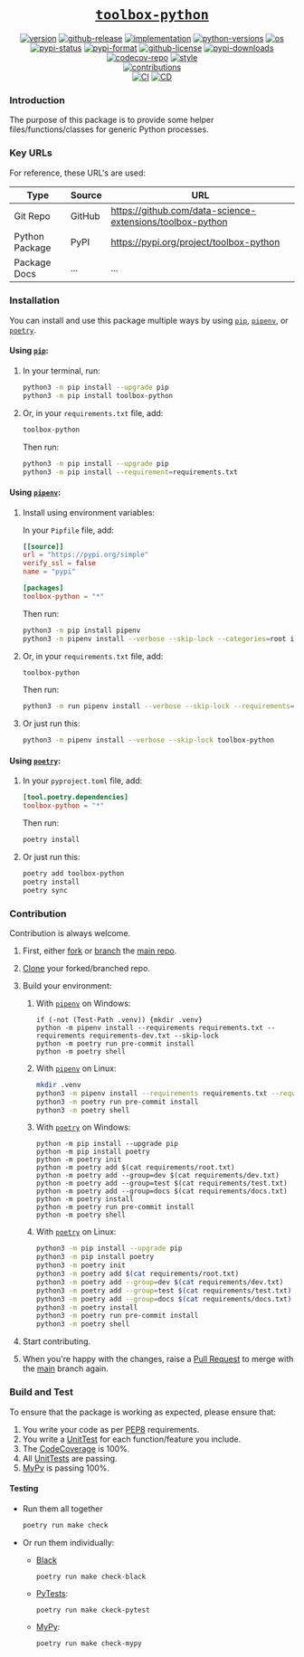 <center>
<p align="center">

# <u>`toolbox-python`</u>

[![version](https://img.shields.io/pypi/v/toolbox-python?label=version&logo=python&logoColor=ffde57)][pypi]
[![github-release](https://img.shields.io/github/v/release/data-science-extensions/toolbox-python?logo=github)][github-release]
[![implementation](https://img.shields.io/pypi/implementation/toolbox-python?logo=pypi)][pypi]
[![python-versions](https://img.shields.io/pypi/pyversions/toolbox-python)][pypi]
[![os](https://img.shields.io/static/v1?label=os&message=ubuntu+|+macos+|+windows&color=blue&logo=ubuntu&logoColor=green)][github-ci]
[![pypi-status](https://img.shields.io/pypi/status/toolbox-python)][pypi]
[![pypi-format](https://img.shields.io/pypi/format/toolbox-python)][pypi]
[![github-license](https://img.shields.io/github/license/data-science-extensions/toolbox-python)][github-license]
[![pypi-downloads](https://img.shields.io/pypi/dm/toolbox-python)][pypi]
[![codecov-repo](https://codecov.io/gh/data-science-extensions/toolbox-python/graph/badge.svg)][codecov-repo]
[![style](https://img.shields.io/static/v1?label=style&message=black&color=black&logo=windows-terminal&logoColor=white)](https://github.com/psf/black)<br>
[![contributions](https://img.shields.io/badge/contributions-welcome-brightgreen.svg?style=flat)](https://github.com/data-science-extensions/toolbox-python)<br>
[![CI](https://github.com/data-science-extensions/toolbox-python/actions/workflows/ci.yml/badge.svg?event=pull_request)][github-ci]
[![CD](https://github.com/data-science-extensions/toolbox-python/actions/workflows/cd.yml/badge.svg?event=release)][github-cd]

</p>
</center>

### Introduction

The purpose of this package is to provide some helper files/functions/classes for generic Python processes.


### Key URLs

For reference, these URL's are used:

| Type | Source | URL |
|---|---|---|
| Git Repo | GitHub | https://github.com/data-science-extensions/toolbox-python |
| Python Package | PyPI | https://pypi.org/project/toolbox-python |
| Package Docs | ... | ... |


### Installation

You can install and use this package multiple ways by using [`pip`][pip], [`pipenv`][pipenv], or [`poetry`][poetry].


#### Using [`pip`][pip]:

1. In your terminal, run:

    ```sh
    python3 -m pip install --upgrade pip
    python3 -m pip install toolbox-python
    ```

2. Or, in your `requirements.txt` file, add:

    ```txt
    toolbox-python
    ```

    Then run:

    ```sh
    python3 -m pip install --upgrade pip
    python3 -m pip install --requirement=requirements.txt
    ```


#### Using [`pipenv`][pipenv]:

1. Install using environment variables:

    In your `Pipfile` file, add:

    ```toml
    [[source]]
    url = "https://pypi.org/simple"
    verify_ssl = false
    name = "pypi"

    [packages]
    toolbox-python = "*"
    ```

    Then run:

    ```sh
    python3 -m pip install pipenv
    python3 -m pipenv install --verbose --skip-lock --categories=root index=pypi toolbox-python
    ```

2. Or, in your `requirements.txt` file, add:

    ```sh
    toolbox-python
    ```

    Then run:

    ```sh
    python3 -m run pipenv install --verbose --skip-lock --requirements=requirements.txt
    ```

3. Or just run this:

    ```sh
    python3 -m pipenv install --verbose --skip-lock toolbox-python
    ```


#### Using [`poetry`][poetry]:

1. In your `pyproject.toml` file, add:

    ```toml
    [tool.poetry.dependencies]
    toolbox-python = "*"
    ```

    Then run:

    ```sh
    poetry install
    ```

2. Or just run this:

    ```sh
    poetry add toolbox-python
    poetry install
    poetry sync
    ```


### Contribution

Contribution is always welcome.

1. First, either [fork][github-fork] or [branch][github-branch] the [main repo][github-repo].

2. [Clone][github-clone] your forked/branched repo.

3. Build your environment:

    1. With [`pipenv`][pipenv] on Windows:

        ```pwsh
        if (-not (Test-Path .venv)) {mkdir .venv}
        python -m pipenv install --requirements requirements.txt --requirements requirements-dev.txt --skip-lock
        python -m poetry run pre-commit install
        python -m poetry shell
        ```

    2. With [`pipenv`][pipenv] on Linux:

        ```sh
        mkdir .venv
        python3 -m pipenv install --requirements requirements.txt --requirements requirements-dev.txt --skip-lock
        python3 -m poetry run pre-commit install
        python3 -m poetry shell
        ```

    3. With [`poetry`][poetry] on Windows:

        ```pwsh
        python -m pip install --upgrade pip
        python -m pip install poetry
        python -m poetry init
        python -m poetry add $(cat requirements/root.txt)
        python -m poetry add --group=dev $(cat requirements/dev.txt)
        python -m poetry add --group=test $(cat requirements/test.txt)
        python -m poetry add --group=docs $(cat requirements/docs.txt)
        python -m poetry install
        python -m poetry run pre-commit install
        python -m poetry shell
        ```

    4. With [`poetry`][poetry] on Linux:

        ```sh
        python3 -m pip install --upgrade pip
        python3 -m pip install poetry
        python3 -m poetry init
        python3 -m poetry add $(cat requirements/root.txt)
        python3 -m poetry add --group=dev $(cat requirements/dev.txt)
        python3 -m poetry add --group=test $(cat requirements/test.txt)
        python3 -m poetry add --group=docs $(cat requirements/docs.txt)
        python3 -m poetry install
        python3 -m poetry run pre-commit install
        python3 -m poetry shell
        ```

4. Start contributing.

5. When you're happy with the changes, raise a [Pull Request][github-pr] to merge with the [main][github-repo] branch again.


### Build and Test

To ensure that the package is working as expected, please ensure that:

1. You write your code as per [PEP8][pep8] requirements.
2. You write a [UnitTest][unittest] for each function/feature you include.
3. The [CodeCoverage][codecov] is 100%.
4. All [UnitTests][pytest] are passing.
5. [MyPy][mypy] is passing 100%.


#### Testing

- Run them all together

    ```sh
    poetry run make check
    ```

- Or run them individually:

    - [Black][black]
        ```pysh
        poetry run make check-black
        ```

    - [PyTests][pytest]:
        ```sh
        poetry run make ckeck-pytest
        ```

    - [MyPy][mypy]:
        ```sh
        poetry run make check-mypy
        ```


[github-repo]: https://github.com/data-science-extensions/toolbox-python
[github-release]: https://github.com/data-science-extensions/toolbox-python/releases
[github-ci]: https://github.com/data-science-extensions/toolbox-python/actions/workflows/ci.yml
[github-cd]: https://github.com/data-science-extensions/toolbox-python/actions/workflows/cd.yml
[github-license]: https://github.com/data-science-extensions/toolbox-python/blob/main/LICENSE
[codecov-repo]: https://codecov.io/gh/data-science-extensions/toolbox-python
[pypi]: https://pypi.org/project/toolbox-python
[docs]: ...
[pip]: https://pypi.org/project/pip
[pipenv]: https://github.com/pypa/pipenv
[poetry]: https://python-poetry.org
[github-fork]: https://docs.github.com/en/pull-requests/collaborating-with-pull-requests/working-with-forks/fork-a-repo
[github-branch]: https://docs.github.com/en/pull-requests/collaborating-with-pull-requests/proposing-changes-to-your-work-with-pull-requests/about-branches
[github-clone]: https://docs.github.com/en/repositories/creating-and-managing-repositories/cloning-a-repository
[github-pr]: https://docs.github.com/en/pull-requests/collaborating-with-pull-requests/proposing-changes-to-your-work-with-pull-requests/about-pull-requests
[pep8]: https://peps.python.org/pep-0008/
[unittest]: https://docs.python.org/3/library/unittest.html
[codecov]: https://codecov.io/
[pytest]: https://docs.pytest.org
[mypy]: http://www.mypy-lang.org/
[black]: https://black.readthedocs.io/
